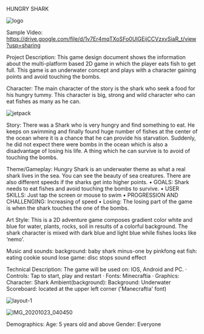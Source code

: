 HUNGRY SHARK

![logo](https://user-images.githubusercontent.com/73306480/96918638-2e2d9800-14dd-11eb-9ee4-48dbc5dc2882.png)

Sample Video:
https://drive.google.com/file/d/1v7Er4mqTXoSFo0UlGEijCCVzxvSiaR_t/view?usp=sharing

Project Description:
  This game design document shows the information about the multi-platform based 2D game in which the player eats fish to get full. This game is an underwater concept and plays with a character gaining points and avoid touching the bombs.

Character:
  The main character of the story is the shark who seek a food for his hungry tummy. This character is big, strong and wild character who can eat fishes as many as he can.

![jetpack](https://user-images.githubusercontent.com/73306480/96923857-6edcdf80-14e4-11eb-8454-7078d1fd1cd7.png)

Story:
  There was a Shark who is very hungry and find something to eat. He keeps on swimming and finally found huge number of fishes at the center of the ocean where it is a chance that he can provide his starvation. Suddenly, he did not expect there were bombs in the ocean which is also a disadvantage of losing his life. A thing which he can survive is to avoid of touching the bombs.

Theme/Gameplay:
  Hungry Shark is an underwater theme as what a real shark lives in the sea. You can see the beauty of sea creatures. There are also different speeds if the sharks get into higher points.
    • GOALS: Shark needs to eat fishes and avoid touching the bombs to survive.
    • USER SKILLS: Just tap the screen or mouse to swim
    • PROGRESSION AND CHALLENGING: Increasing of speed
    • Losing: The losing part of the game is when the shark touches the one of the bombs.

Art Style:
  This is a 2D adventure game composes gradient color white and blue for water, plants, rocks, soil in results of a colorful background. The shark character is mixed with dark blue and light blue while fishes looks like ‘nemo’.

Music and sounds:
  background: baby shark minus-one by pinkfong
  eat fish: eating cookie sound
  lose game: disc stops sound effect

Technical Description:
   The game will be used on: IOS, Android and PC.
    · Controls: Tap to start, play and restart
    · Fonts: Minecraftia
    · Graphics:
        Character: Shark
        Ambient(background):
        Background: Underwater
        Scoreboard: located at the upper left corner ('Manecraftia' font)

![layout-1](https://user-images.githubusercontent.com/73306480/96924096-be231000-14e4-11eb-81f8-d081f24e190f.png)

![IMG_20201023_040450](https://user-images.githubusercontent.com/73306480/96924247-f4f92600-14e4-11eb-9053-864620fea931.jpg)

Demographics:
   Age: 5 years old and above
   Gender: Everyone
